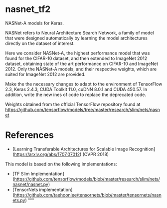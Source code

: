 # nasnet_tf2

NASNet-A models for Keras.

NASNet refers to Neural Architecture Search Network, a family of model that were 
designed automatically by learning the model architectures directly on the dataset
of interest.

Here we consider NASNet-A, the highest performance model that was found for the 
CIFAR-10 dataset, and then extended to ImageNet 2012 dataset, obtaining state of 
the art performance on CIFAR-10 and ImageNet 2012. Only the NASNet-A models, and 
their respective weights, which are suited for ImageNet 2012 are provided.
 
Make the the necessary changes to adapt to the environment of TensorFlow 2.3, Keras 
2.4.3, CUDA Toolkit 11.0, cuDNN 8.0.1 and CUDA 450.57. In addition, write the new 
ines of code to replace the deprecated code. 

Weights obtained from the official TensorFlow repository found at
https://github.com/tensorflow/models/tree/master/research/slim/nets/nasnet

# References
 - [Learning Transferable Architectures for Scalable Image Recognition]
    (https://arxiv.org/abs/1707.07012) (CVPR 2018)

This model is based on the following implementations:
 - [TF Slim Implementation]
   (https://github.com/tensorflow/models/blob/master/research/slim/nets/nasnet/nasnet.py)
 - [TensorNets implementation]
   (https://github.com/taehoonlee/tensornets/blob/master/tensornets/nasnets.py)
"""
